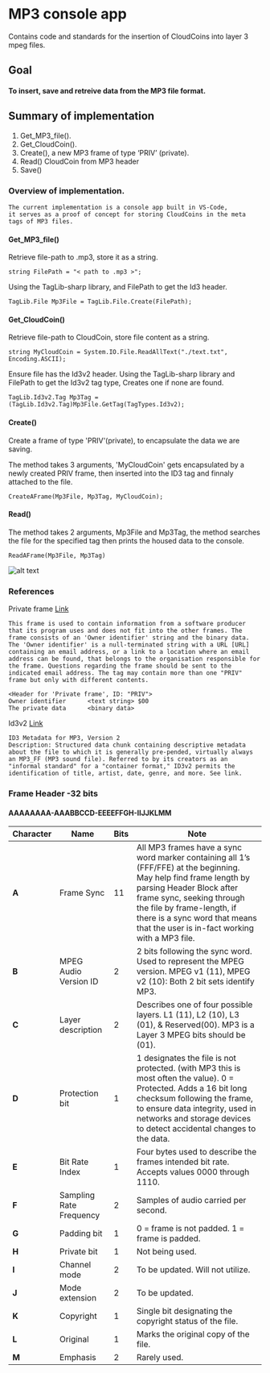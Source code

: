 # MP3 console app
Contains code and standards for the insertion of CloudCoins into layer 3 mpeg files.


## Goal

#### To insert, save and retreive data from the MP3 file format.

## Summary of implementation

1) Get_MP3_file().
2) Get_CloudCoin().
3) Create(), a new MP3 frame of type ‘PRIV’ (private).
5) Read()  CloudCoin from MP3 header
6) Save()


### Overview of implementation.

    The current implementation is a console app built in VS-Code,
    it serves as a proof of concept for storing CloudCoins in the meta tags of MP3 files.
    
    
#### Get_MP3_file()

Retrieve file-path to .mp3, store it as a string.
```
string FilePath = "< path to .mp3 >";
```

Using the TagLib-sharp library, and FilePath to get the Id3 header.
```
TagLib.File Mp3File = TagLib.File.Create(FilePath);
```

#### Get_CloudCoin()

Retrieve file-path to CloudCoin, store file content as a string.
```
string MyCloudCoin = System.IO.File.ReadAllText("./text.txt", Encoding.ASCII);
```

Ensure file has the Id3v2 header.
Using the TagLib-sharp library and FilePath to get the Id3v2 tag type, Creates one if none are found.
```
TagLib.Id3v2.Tag Mp3Tag = (TagLib.Id3v2.Tag)Mp3File.GetTag(TagTypes.Id3v2);
```

#### Create()
Create a frame of type 'PRIV'(private), to encapsulate the data we are saving.

The method takes 3 arguments, 'MyCloudCoin' gets encapsulated by a newly created PRIV frame, then inserted into the ID3 tag and finnaly attached to the file.
```
CreateAFrame(Mp3File, Mp3Tag, MyCloudCoin);
```


#### Read()

The method takes 2 arguments, Mp3File and Mp3Tag, the method searches the file for the specified tag then prints the housed data to the console.
```
ReadAFrame(Mp3File, Mp3Tag)
```


![alt text](https://raw.githubusercontent.comCloudCoinConsortium/MP3_console/blob/master/Mp3Standard.png)



### References

Private frame [Link](http://id3.org/id3v2.4.0-frames)

    This frame is used to contain information from a software producer that its program uses and does not fit into the other frames. The frame consists of an 'Owner identifier' string and the binary data. The 'Owner identifier' is a null-terminated string with a URL [URL] containing an email address, or a link to a location where an email address can be found, that belongs to the organisation responsible for the frame. Questions regarding the frame should be sent to the indicated email address. The tag may contain more than one "PRIV" frame but only with different contents.

    <Header for 'Private frame', ID: "PRIV">
    Owner identifier      <text string> $00
    The private data      <binary data>

Id3v2 [Link](https://www.loc.gov/preservation/digital/formats/fdd/fdd000108.shtml)

    ID3 Metadata for MP3, Version 2
    Description: Structured data chunk containing descriptive metadata about the file to which it is generally pre-pended, virtually always an MP3_FF (MP3 sound file). Referred to by its creators as an "informal standard" for a "container format," ID3v2 permits the identification of title, artist, date, genre, and more. See link.







### Frame Header -32 bits
#### AAAAAAAA-AAABBCCD-EEEEFFGH-IIJJKLMM

Character | Name | Bits | Note
--- | --- | --- | ---
**A** | Frame Sync | 11 | All MP3 frames have a sync word marker containing all 1’s (FFF/FFE) at the beginning. May help find frame length by parsing Header Block after frame sync, seeking through the file by frame-length, if there is a sync word that means that the user is in-fact working with a MP3 file.
**B** | MPEG Audio Version ID | 2 | 2 bits following the sync word. Used to represent the MPEG version. MPEG v1 (11), MPEG v2 (10): Both 2 bit sets identify MP3.
**C** | Layer description | 2 | Describes one of four possible layers. L1 (11),  L2 (10), L3 (01), & Reserved(00). MP3 is a Layer 3 MPEG bits should be (01).
**D** | Protection bit | 1 |  1 designates the file is not protected. (with MP3 this is most often the value). 0 = Protected. Adds a 16 bit long checksum following the frame, to ensure data integrity, used in networks and storage devices to detect accidental changes to the data.
**E** |  Bit Rate Index | 1 | Four bytes used to describe the frames intended bit rate. Accepts values 0000 through 1110.
**F** | Sampling Rate Frequency | 2 | Samples of audio carried per second.
**G** | Padding bit | 1 | 0 = frame is not padded. 1 = frame is padded.
**H** | Private bit | 1 | Not being used.
**I** | Channel mode | 2 | To be updated. Will not utilize.
**J** | Mode extension | 2 | To be updated.
**K** | Copyright | 1 | Single bit designating the copyright status of the file.
**L** | Original | 1 | Marks the original copy of the file.
**M** | Emphasis | 2 | Rarely used.



